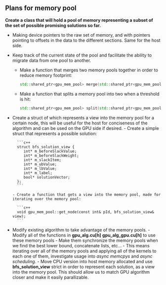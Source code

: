 ## Plans for memory pool

**Create a class that will hold a pool of memory representing a subset of the set of possible promising solutions so far.**

- Making device pointers to the raw set of memory, and with pointers pointing to offsets in the data to the different sections. Same for the host side.
- Keep track of the current state of the pool and facilitate the ability to migrate data from one pool to another.
    - Make a function that merges two memory pools together in order to reduce memory footprint:

        ```c++
        std::shared_ptr<gpu_mem_pool> merge(std::shared_ptr<gpu_mem_pool>& a, std::shared_ptr<gpu_mem_pool>& b);
        ```
       
    - Make a function that splits a memory pool into two when a threshold is hit:

        ```c++
        std::shared_ptr<gpu_mem_pool> split(std::shared_ptr<gpu_mem_pool>& a);
        ```

- Create a struct of which represents a view into the memory pool for a certain node, this will be useful for the host for conciseness of the algorithm and can be used on the GPU side if desired.
      - Create a simple struct that represents a possible solution:

        ```c++
        struct bfs_solution_view {
           int* m_beforeSlackValue;
           int* m_beforeSlackWeight;
           int* m_slackItem;
           int* m_ubValue;
           int* m_lbValue;
           int* m_label;
           bool* solutionVector;
        };
        ```

      - Create a function that gets a view into the memory pool, made for iterating over the memory pool:

        ```c++
        void gpu_mem_pool::get_node(const int& pId, bfs_solution_view& view);
        ```

- Modify existing algorithm to take advantage of the memory pools.
      - Modify all of the functions in **gpu_alg.cu[h]** **gpu_alg_gpu.cu[h]** to use these memory pools
      - Make them synchronize the memory pools when we find the best lower bound, concatenate lists, etc...
            - This means iterating over all of the memory pools and applying all of the kernels to each one of them, investigate usage into *async memcpys* and *async scheduling*.
      - Move CPU version into host memory allocated and use **bfs_solution_view** strict in order to represent each solution, as a view into the memory pool. This should allow us to match GPU algorithm closer and make it easily parallizable. ​